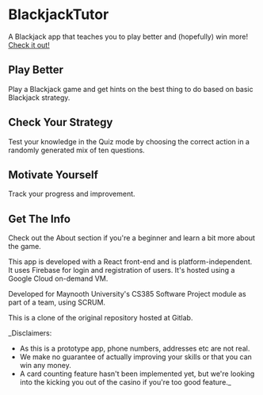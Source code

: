 # BlackjackTutor

A Blackjack app that teaches you to play better and (hopefully) win more!
[Check it out!](http://35.214.8.107:3000/)

## Play Better
Play a Blackjack game and get hints on the best thing to do based on basic Blackjack strategy.

## Check Your Strategy
Test your knowledge in the Quiz mode by choosing the correct action in a randomly generated mix of ten questions.

## Motivate Yourself
Track your progress and improvement.

## Get The Info
Check out the About section if you're a beginner and learn a bit more about the game.


This app is developed with a React front-end and is platform-independent. It uses Firebase for login and registration of users.
It's hosted using a Google Cloud on-demand VM.

Developed for Maynooth University's CS385 Software Project module as part of a team, using SCRUM.

This is a clone of the original repository hosted at Gitlab.

_Disclaimers: 
* As this is a prototype app, phone numbers, addresses etc are not real.
* We make no guarantee of actually improving your skills or that you can win any money.
* A card counting feature hasn't been implemented yet, but we're looking into the kicking you out of the casino if you're too good feature._
